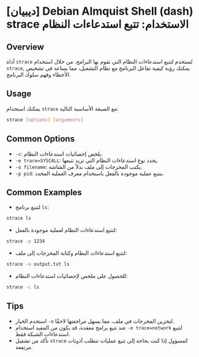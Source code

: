 # [ديبيان] Debian Almquist Shell (dash) strace الاستخدام: تتبع استدعاءات النظام

## Overview
أداة `strace` تُستخدم لتتبع استدعاءات النظام التي تقوم بها البرامج. من خلال استخدام `strace`, يمكنك رؤية كيفية تفاعل البرنامج مع نظام التشغيل، مما يساعد في تشخيص الأخطاء وفهم سلوك البرنامج.

## Usage
يمكنك استخدام `strace` مع الصيغة الأساسية التالية:

```bash
strace [options] [arguments]
```

## Common Options
- `-c`: يلخص إحصائيات استدعاءات النظام.
- `-e trace=SYSCALL`: يحدد نوع استدعاءات النظام التي تريد تتبعها.
- `-o filename`: يكتب المخرجات إلى ملف بدلاً من الشاشة.
- `-p pid`: يتتبع عملية موجودة بالفعل باستخدام معرف العملية المحدد.

## Common Examples
- لتتبع برنامج `ls`:

```bash
strace ls
```

- لتتبع استدعاءات النظام لعملية موجودة بالفعل:

```bash
strace -p 1234
```

- لتتبع استدعاءات النظام وكتابة المخرجات إلى ملف:

```bash
strace -o output.txt ls
```

- للحصول على ملخص لإحصائيات استدعاءات النظام:

```bash
strace -c ls
```

## Tips
- استخدم الخيار `-o` لتخزين المخرجات في ملف، مما يسهل مراجعتها لاحقًا.
- عند تتبع برامج معقدة، قد يكون من المفيد استخدام `-e trace=network` لتتبع استدعاءات الشبكة فقط.
- تأكد من تشغيل `strace` كمسؤول إذا كنت بحاجة إلى تتبع عمليات تتطلب أذونات مرتفعة.